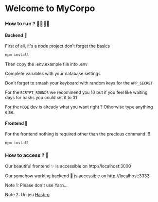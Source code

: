 # Welcome to MyCorpo



### How to run ? 🙋‍♀️🙋‍♂️

#### Backend 🚀

First of all, it's a node project don't forget the basics

```sh
npm install
```



Then copy the .env.example file into .env

Complete variables with your database settings

Don't forget to smash your keyboard with random keys for the `APP_SECRET`

For the `BCRYPT_ROUNDS` we recommend you 10 but if you feel like waiting days for hashs you could set it to 31

For the `MODE` dev is already what you want right ? Otherwise type anything else.



#### Frontend 💄

For the frontend nothing is required other than the precious command !!!

```sh
npm install
```



### How to access ? 🔗

Our beautiful frontend ✨ is accessible on http://localhost:3000

Our somehow working backend 💩 is accessible on http://localhost:3333



Note 1: Please don't use Yarn...

Note 2: Un jeu [Hasbro](https://www.youtube.com/watch?v=dQw4w9WgXcQ)

